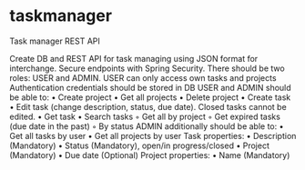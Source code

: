 # taskmanager
Task manager REST API




Create DB and REST API for task managing using JSON format for interchange.
Secure endpoints with Spring Security. There should be two roles: USER and ADMIN.
USER can only access own tasks and projects
Authentication credentials should be stored in DB
USER and ADMIN should be able to:
• Create project
• Get all projects
• Delete project
• Create task
• Edit task (change description, status, due date). Closed tasks cannot be edited.
• Get task
• Search tasks
◦ Get all by project
◦ Get expired tasks (due date in the past)
◦ By status
ADMIN additionally should be able to:
• Get all tasks by user
• Get all projects by user
Task properties:
• Description (Mandatory)
• Status (Mandatory), open/in progress/closed
• Project (Mandatory)
• Due date (Optional)
Project properties:
• Name (Mandatory)
